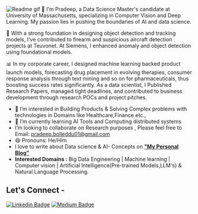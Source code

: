 ![Readme gif](Github_giphy_2.gif)
🚀 I'm Pradeep, a Data Science Master's candidate at University of Massachusetts, specializing in Computer Vision and Deep Learning. My passion lies in pushing the boundaries of AI and data science.

🔬 With a strong foundation in designing object detection and tracking models, I've contributed to firearm and suspicious aircraft detection projects at Teuvonet. At Siemens, I enhanced anomaly and object detection using foundational models.

📊 In my corporate career, I designed machine learning backed product launch models, forecasting drug placement in evolving therapies, consumer response analysis through text mining and so on for pharmaceuticals, thus boosting success rates significantly. As a data scientist, I Published Research Papers, managed tight deadlines, and contributed to business development through research POCs and project pitches.

- 👀 I’m interested in Building Products & Solving Complex problems with technologies in Domains like Healthcare,Finance etc.,
- 🌱 I’m currently learning AI Tools and Computing distributed systems
-  I’m looking to collaborate on Research purposes , Please feel free to Email: pradeep.bolleddu01@gmail.com
- 😄 Pronouns: He/Him
- I love to write about Data science & AI- Concepts  on <a href="https://bolleddu15.github.io/pbblog/"> <b>"My Personal Blog"</b></a>
- **Interested Domains :** Big Data Engineering | Machine learning | Computer vision | Artificial Intelligence(Pre-trained Models,LLM's) & Natural Language Processing.
  
## Let's Connect -
[![Linkedin Badge](https://img.shields.io/badge/-Pradeepbolleddu-blue?style=flat-square&logo=Linkedin&logoColor=white&link=https://www.linkedin.com/in/pradeepbolleddu/)](https://www.linkedin.com/in/pradeep-pb-bolleddu-4745991b2/)
[![Medium Badge](https://img.shields.io/badge/-@bolleddu15-03a57a?style=flat-square&labelColor=000000&logo=Medium&link=https://medium.com/@bolleddu15)](https://bolleddu15.medium.com/)
